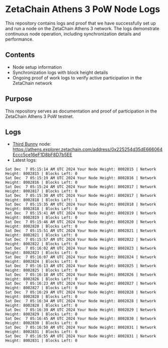 # ZetaChain Athens 3 PoW Node Logs
This repository contains logs and proof that we have successfully set up and run a node on the ZetaChain Athens 3 network. The logs demonstrate continuous node operation, including synchronization details and performance.

## Contents
- Node setup information
- Synchronization logs with block height details
- Ongoing proof of work logs to verify active participation in the ZetaChain network

## Purpose
This repository serves as documentation and proof of participation in the ZetaChain Athens 3 PoW testnet.

## Logs

- [Third Bunny](https://thirdbunny.xyz/) node: https://athens.explorer.zetachain.com/address/0x225254d35dE666064Eccc5ce16eF1D8bF8D7b5EE
- Latest logs:
```
Sat Dec  7 05:15:14 AM UTC 2024 Your Node Height: 8002815 | Network Height: 8002815 | Blocks Left: 0
Sat Dec  7 05:15:19 AM UTC 2024 Your Node Height: 8002816 | Network Height: 8002816 | Blocks Left: 0
Sat Dec  7 05:15:24 AM UTC 2024 Your Node Height: 8002817 | Network Height: 8002817 | Blocks Left: 0
Sat Dec  7 05:15:30 AM UTC 2024 Your Node Height: 8002817 | Network Height: 8002818 | Blocks Left: 1
Sat Dec  7 05:15:35 AM UTC 2024 Your Node Height: 8002818 | Network Height: 8002818 | Blocks Left: 0
Sat Dec  7 05:15:41 AM UTC 2024 Your Node Height: 8002819 | Network Height: 8002819 | Blocks Left: 0
Sat Dec  7 05:15:46 AM UTC 2024 Your Node Height: 8002820 | Network Height: 8002820 | Blocks Left: 0
Sat Dec  7 05:15:51 AM UTC 2024 Your Node Height: 8002821 | Network Height: 8002821 | Blocks Left: 0
Sat Dec  7 05:15:57 AM UTC 2024 Your Node Height: 8002822 | Network Height: 8002822 | Blocks Left: 0
Sat Dec  7 05:16:02 AM UTC 2024 Your Node Height: 8002823 | Network Height: 8002823 | Blocks Left: 0
Sat Dec  7 05:16:07 AM UTC 2024 Your Node Height: 8002824 | Network Height: 8002824 | Blocks Left: 0
Sat Dec  7 05:16:13 AM UTC 2024 Your Node Height: 8002825 | Network Height: 8002825 | Blocks Left: 0
Sat Dec  7 05:16:18 AM UTC 2024 Your Node Height: 8002826 | Network Height: 8002826 | Blocks Left: 0
Sat Dec  7 05:16:23 AM UTC 2024 Your Node Height: 8002827 | Network Height: 8002827 | Blocks Left: 0
Sat Dec  7 05:16:29 AM UTC 2024 Your Node Height: 8002828 | Network Height: 8002828 | Blocks Left: 0
Sat Dec  7 05:16:34 AM UTC 2024 Your Node Height: 8002828 | Network Height: 8002828 | Blocks Left: 0
Sat Dec  7 05:16:39 AM UTC 2024 Your Node Height: 8002829 | Network Height: 8002829 | Blocks Left: 0
Sat Dec  7 05:16:45 AM UTC 2024 Your Node Height: 8002830 | Network Height: 8002830 | Blocks Left: 0
Sat Dec  7 05:16:50 AM UTC 2024 Your Node Height: 8002831 | Network Height: 8002831 | Blocks Left: 0
Sat Dec  7 05:16:55 AM UTC 2024 Your Node Height: 8002831 | Network Height: 8002831 | Blocks Left: 0
```
